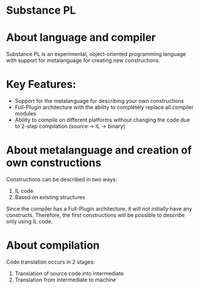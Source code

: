 # Substance PL
# About language and compiler
Substance PL is an experimental, object-oriented programming language with support for metalanguage for creating new constructions.

# Key Features:
* Support for the metalanguage for describing your own constructions
* Full-Plugin architecture with the ability to completely replace all compiler modules
* Ability to compile on different platforms without changing the code due to 2-step compilation (source -> IL -> binary)

# About metalanguage and creation of own constructions
Constructions can be described in two ways:
1. IL code
1. Based on existing structures

Since the compiler has a Full-Plugin architecture, it will not initially have any constructs. Therefore, the first constructions will be possible to describe only using IL code.

# About compilation
Code translation occurs in 2 stages:
1. Translation of source code into intermediate
1. Translation from intermediate to machine
